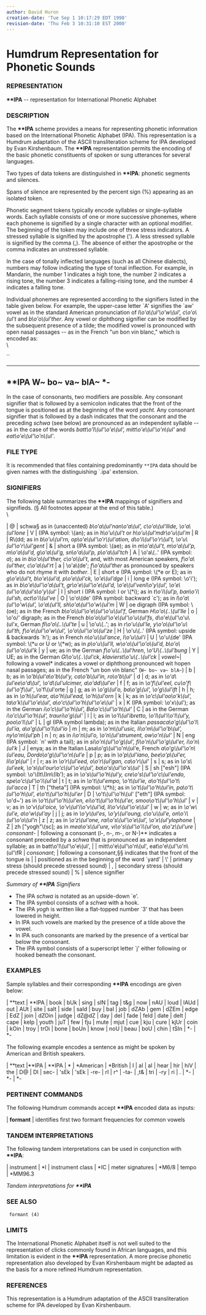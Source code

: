 ```yaml
---
author: David Huron
creation-date: 'Tue Sep 1 10:17:29 EDT 1998'
revision-date: 'Thu Feb 3 10:31:10 EST 2000'
---
```



Humdrum Representation for Phonetic Sounds
==========================================

### REPRESENTATION

 **\*\*IPA** \-- representation for International Phonetic Alphabet

### DESCRIPTION

 The **\*\*IPA** scheme provides a means for representing phonetic
 information based on the International Phonetic Alphabet (IPA). This
 representation is a Humdrum adaptation of the ASCII transliteration
 scheme for IPA developed by Evan Kirshenbaum. The **\*\*IPA**
 representation permits the encoding of the basic phonetic constituents
 of spoken or sung utterances for several languages.

 Two types of data tokens are distinguished in **\*\*IPA**: phonetic
 segments and silences.

 Spans of silence are represented by the percent sign (%) appearing as
 an isolated token.

 Phonetic segment tokens typically encode syllables or single-syllable
 words. Each syllable consists of one or more successive phonemes,
 where each phoneme is signified by a single character with an optional
 modifier. The beginning of the token may include one of three stress
 indicators. A stressed syllable is signified by the apostrophe (\'). A
 less stressed syllable is signified by the comma (,). The absence of
 either the apostrophe or the comma indicates an unstressed syllable.

 In the case of tonally inflected languages (such as all Chinese
 dialects), numbers may follow indicating the type of tonal inflection.
 For example, in Mandarin, the number 1 indicates a high tone, the
 number 2 indicates a rising tone, the number 3 indicates a
 falling-rising tone, and the number 4 indicates a falling tone.

 Individual phonemes are represented according to the signifiers listed
 in the table given below. For example, the upper-case letter \`A\'
 signifies the \`aw\' vowel as in the standard American pronunciation
 of *l\\o\'a\\(ul\'\\o\'w\\(ul\', c\\o\'o\\(ul\'t* and
 *b\\o\'o\\(ul\'ther*. Any vowel or diphthong signifier can be modified
 by the subsequent presence of a tilde; the modified vowel is
 pronounced with open nasal passages \-- as in the French \"un bon vin
 blanc,\" which is encoded as:\
 \

 ``

   ---------
   \*\*IPA
   W\~
   bo\~
   va\~
   blA\~
   \*-
   ---------

 In the case of consonants, two modifiers are possible. Any consonant
 signifier that is followed by a semicolon indicates that the front of
 the tongue is positioned as at the beginning of the word *yacht.* Any
 consonant signifier that is followed by a dash indicates that the
 consonant and the preceding *schwa* (see below) are pronounced as an
 independent syllable \-- as in the case of the words
 *batt\\o\'l\\(ul\'\\o\'e\\(ul\', mitt\\o\'e\\(ul\'\\o\'n\\(ul\'* and
 *eat\\o\'e\\(ul\'\\o\'n\\(ul\'*.

### FILE TYPE

 It is recommended that files containing predominantly `**IPA` data
 should be given names with the distinguishing \`.ipa\' extension.

### SIGNIFIERS

 The following table summarizes the **\*\*IPA** mappings of signifiers
 and signifieds. (§ All footnotes appear at the end of this table.)\
 \

|   @        |      schwa§ as in (unaccented) *b\\o\'a\\(ul\'nan\\o\'a\\(ul\', c\\o\'o\\(ul\'llide, \\o\'a\\(ul\'lone*
|   V        |      (IPA symbol: \\(an); as in *h\\o\'u\\(ul\'t* or *h\\o\'u\\(ul\'mdr\\o\'u\\(ul\'m*
|   R        |      R\\(dd; as in *b\\o\'u\\(ul\'rn, op\\o\'e\\(ul\'\\o\'r\\(ul\'ation, d\\o\'i\\(ul\'\\o\'r\\(ul\'t, \\o\'u\\(ul\'\\o\'r\\(ul\'gent*
|   &        |      short a (IPA symbol: \\(ae); as in *m\\o\'a\\(ul\'t, m\\o\'a\\(ul\'p, m\\o\'a\\(ul\'d, g\\o\'a\\(ul\'g, sn\\o\'a\\(ul\'p, p\\o\'a\\(ul\'tch*
|   A        |      \\o\'a\\(..\' (IPA symbol: *a*); as in *b\\o\'o\\(ul\'ther, c\\o\'o\\(ul\'t*, and, with most American speakers, *f\\o\'a\\(ul\'ther, c\\o\'a\\(ul\'rt*
|   a        |      \\o\'a\\(de\'; *f\\o\'a\\(ul\'ther* as pronounced by speakers who do not rhyme it with *bother*.
|   E        |      short e (IPA symbol: \\(\*e or E); as in *g\\o\'e\\(ul\'t, b\\o\'e\\(ul\'d, p\\o\'e\\(ul\'ck, \\o\'e\\(ul\'dge*
|   i        |      long e (IPA symbol: \\o\'i\'); as in *b\\o\'e\\(ul\'\\o\'a\\(ul\'t, gr\\o\'e\\(ul\'\\o\'e\\(ul\'d, \\o\'e\\(ul\'venl\\o\'y\\(ul\', \\o\'e\\(ul\'\\o\'a\\(ul\'s\\o\'y\\(ul\'*
|   I        |      short i (IPA symbol: I or \\(\*i); as in *t\\o\'i\\(ul\'p, ban\\o\'i\\(ul\'sh, act\\o\'i\\(ul\'ve*
|   O        |      \\o\'o\\(de\' (IPA symbol: backward \`c\'); as in *l\\o\'a\\(ul\'\\o\'w\\(ul\', \\o\'a\\(ul\'ll, sh\\o\'a\\(ul\'\\o\'w\\(ul\'m*
|   W        |      oe digraph (IPA symbol: \\(oe); as in the French *b\\o\'o\\(ul\'\\o\'e\\(ul\'\\o\'u\\(ul\'f*, German *H\\o\'o\\(..\\(ul\'lle*
|   o        |      \\o\'o/\' digraph; as in the French *b\\o\'o\\(ul\'\\o\'e\\(ul\'\\o\'u\\(ul\'fs*, d\\o\'e\\(ul\'\\o\'u\\(ul\'x, German *fl\\o\'o\\(..\\(ul\'te*
|   u        |      \\o\'u\\(..\'; as in *r\\o\'u\\(ul\'le, y\\o\'o\\(ul\'\\o\'u\\(ul\'th, f\\o\'e\\(ul\'\\o\'w\\(ul\', \\o\'o\\(ul\'\\o\'o\\(ul\'ze*
|   H        |      \\o\'u\\(..\' (IPA symbol: upside & backwards \`h\'); as in French *n\\o\'u\\(ul\'ance*, *l\\o\'u\\(ul\'i*
|   U        |      \\o\'u\\(de\' (IPA symbol: \\(\*u or U or \\(\*w); as in *p\\o\'u\\(ul\'ll, w\\o\'o\\(ul\'\\o\'o\\(ul\'d, b\\o\'o\\(ul\'\\o\'o\\(ul\'k*
|   y        |      ue; as in the German *f\\o\'u\\(..\\(ul\'hren*, *\\o\'U\\(..\\(ul\'bung*
|   Y        |      UE; as in the German *Gl\\o\'u\\(..\\(ul\'ck*, *klavierst\\o\'u\\(..\\(ul\'ck*
|   *vowel*\~|      following a vowel\* indicates a vowel or diphthong pronounced wit hopen nasal passages; as in the French \"un bon vin blanc\" (`W~ bo~ va~ blA~`)
|   b        |      b; as in *\\o\'b\\(ul\'a\\o\'b\\(ul\'y, ca\\o\'b\\(ul\'in, ro\\o\'b\\(ul\'*
|   d        |      d; as in *\\o\'d\\(ul\'ee\\o\'d\\(ul\', \\o\'d\\(ul\'ulcimer, a\\o\'dd\\(ul\'er*
|   f        |      f; as in *\\o\'f\\(ul\'eel, cu\\o\'f\\(ul\'\\o\'f\\(ul\'*, \\o\'f\\(ul\'orte
|   g        |      g; as in *\\o\'g\\(ul\'o, ba\\o\'g\\(ul\', \\o\'g\\(ul\'ift*
|   h        |      h; as in *\\o\'h\\(ul\'ear, a\\o\'h\\(ul\'ead, \\o\'h\\(ul\'orn*
|   k        |      k; as in *\\o\'c\\(ul\'oo\\o\'k\\(ul\', ta\\o\'k\\(ul\'\\o\'e\\(ul\', a\\o\'c\\(ul\'\\o\'h\\(ul\'\\o\'e\\(ul\'*
|   x        |      K (IPA symbol: \\o\'x\\(ul\'); as in the German *i\\o\'c\\(ul\'\\o\'h\\(ul\', Ba\\o\'c\\(ul\'\\o\'h\\(ul\'*
|   C        |      as in the German *i\\o\'c\\(ul\'\\o\'h\\(ul\', trauri\\o\'g\\(ul\'*
|   l        |      l; as in *\\o\'l\\(ul\'ibretto, \\o\'l\\(ul\'i\\o\'l\\(ul\'y, poo\\o\'l\\(ul\'*
|   L        |      gl (IPA symbol lambda); as in the Italian *passaca\\o\'g\\(ul\'\\o\'l\\(ul\'ia, a\\o\'g\\(ul\'\\o\'l\\(ul\'io*
|   m        |      m; as in *\\o\'m\\(ul\'usic, li\\o\'m\\(ul\'\\o\'b\\(ul\', ny\\o\'m\\(ul\'ph*
|   n        |      n; as in *i\\o\'n\\(ul\'o, \\o\'n\\(ul\'strument, ow\\o\'n\\(ul\'*
|   N        |      eng (IPA symbol: \`n\' with a tail); as in *si\\o\'n\\(ul\'\\o\'g\\(ul\', fi\\o\'n\\(ul\'\\o\'g\\(ul\'er, i\\o\'n\\(ul\'k*
|   J        |      enya; as in the Italian Lasa\\o\'g\\(ul\'\\o\'n\\(ul\'e, French *a\\o\'g\\(ul\'\\o\'n\\(ul\'eau, Dordo\\o\'g\\(ul\'\\o\'n\\(ul\'e*
|   p        |      p; as in *\\o\'p\\(ul\'iano, bee\\o\'p\\(ul\'er, li\\o\'p\\(ul\'*
|   r        |      r; as in *\\o\'r\\(ul\'eed, o\\o\'r\\(ul\'gan, ca\\o\'r\\(ul\'*
|   s        |      s; as in *\\o\'s\\(ul\'eek, \\o\'s\\(ul\'our\\o\'c\\(ul\'\\o\'e\\(ul\', ba\\o\'s\\(ul\'\\o\'s\\(ul\'*
|   S        |      sh \[\"esh\"\] (IPA symbol: \\o\'\\(It\\(Im\\(Ib\'); as in *\\o\'s\\(ul\'\\o\'h\\(ul\'y, cre\\o\'s\\(ul\'\\o\'c\\(ul\'endo, spe\\o\'c\\(ul\'\\o\'i\\(ul\'al*
|   t        |      t; as in *\\o\'t\\(ul\'empo, \\o\'t\\(ul\'ie, a\\o\'t\\(ul\'\\o\'t\\(ul\'acca*
|   T        |      th \[\"theta\"\] (IPA symbol: \\(\*h); as in *\\o\'t\\(ul\'\\o\'h\\(ul\'in, pa\\o\'t\\(ul\'\\o\'h\\(ul\', e\\o\'t\\(ul\'\\o\'h\\(ul\'er*
|   D        |      \\o\'t\\(ul\'\\o\'h\\(ul\' \[\"eth\"\] (IPA symbol: \\o\'d\~\') as in *\\o\'t\\(ul\'\\o\'h\\(ul\'en, ei\\o\'t\\(ul\'\\o\'h\\(ul\'er, smoo\\o\'t\\(ul\'\\o\'h\\(ul\'*
|   v        |      v; as in *\\o\'v\\(ul\'oice, \\o\'v\\(ul\'i\\o\'v\\(ul\'id, li\\o\'v\\(ul\'\\o\'e\\(ul\'*
|   w        |      w; as in *\\o\'w\\(ul\'e, a\\o\'w\\(ul\'ay*
|   j        |      j; as in *\\o\'y\\(ul\'es, \\o\'y\\(ul\'oung, c\\o\'u\\(ul\'e, on\\o\'i\\(ul\'\\o\'o\\(ul\'n*
|   z        |      z; as in *\\o\'z\\(ul\'one, rai\\o\'s\\(ul\'\\o\'e\\(ul\', \\o\'x\\(ul\'ylophone*
|   Z        |      zh \[\"yogh\"\\(sc\]; as in *mea\\o\'s\\(ul\'ure, vi\\o\'s\\(ul\'\\o\'i\\(ul\'on, a\\o\'z\\(ul\'ure*
|  *consonant*- |   following a consonant (l-, n-, m-, or N-)\*\* indicates a consonant preceded by a *schwa* that is pronounced as an independent syllable; as in batt\\o\'l\\(ul\'\\o\'e\\(ul\',
|            |      mitt\\o\'e\\(ul\'\\o\'n\\(ul\', eat\\o\'e\\(ul\'\\o\'n\\(ul\'\\fR
|   *consonant*; |   following a consonant,§§ indicates that the front of the tongue is
|            |      positioned as in the beginning of the word \`yard\'
|   \\\'     |      primary stress (should precede stressed sound)
|   ,        |      secondary stress (should precede stressed sound)
|   \%       |      silence signifier

 *Summary of **\*\*IPA** Signifiers*

 -   The IPA *schwa* is notated as an upside-down \`e\'.
 -   The IPA symbol consists of a *schwa* with a hook.
 -   The IPA *yogh* is written like a flat-topped number \`3\' that has
     been lowered in height.
 -   In IPA such vowels are marked by the presence of a tilde above the
     vowel.
 -   In IPA such consonants are marked by the presence of a vertical
     bar below the consonant.
 -   The IPA symbol consists of a superscript letter \`j\' either
     following or hooked beneath the consonant.

### EXAMPLES

 Sample syllables and their corresponding **\*\*IPA** encodings are
 given below:

  | \*\*text  | \*\*IPA
  | book      | bUk
  | sing      | sIN
  | tag       | t&g
  | now       | nAU
  | loud      | lAUd
  | out       | AUt
  | site      | saIt
  | side      | saId
  | buy       | baI
  | job       | dZAb
  | gem       | dZEm
  | edge      | EdZ
  | join      | dZOin
  | judge     | dZ\@dZ
  | day       | deI
  | fade      | feId
  | date      | deIt
  | cape      | keIp
  | youth     | juT
  | few       | fju
  | mute      | mjut
  | cue       | kju
  | cure      | kjUr
  | coin      | kOin
  | troy      | trOi
  | bone      | boUn
  | know      | noU
  | beau      | boU
  | chin      | tSIn
  | \*-       | \*-

 The following example encodes a sentence as might be spoken by
 American and British speakers.


  | \*\*text  |\*\*IPA     | \*\*IPA
  | \*        | \*American |  \*British
  | I         | aI         |  aI
  | hear      | hir        |  hiV
  | the       | D@         |  DI
  | sec-      | \'sEk      |  \'sEk
  | -re-      | rI         |  r\^
  | -ta-      | ,t&        |  tri
  | -ry       | ri         |  .
  | \*-       | \*-        |  \*-

### PERTINENT COMMANDS

 The following Humdrum commands accept **\*\*IPA** encoded data as
 inputs:

                    
   |   **formant**  | identifies first two formant frequencies for common vowels

### TANDEM INTERPRETATIONS

 The following tandem interpretations can be used in conjunction with
 **\*\*IPA**:

  | instrument       |  \*I
  | instrument class |  \*IC
  | meter signatures |  \*M6/8
  | tempo            |  \*MM96.3

 *Tandem interpretations for **\*\*IPA***

### SEE ALSO

 ` formant (4)`

### LIMITS

 The International Phonetic Alphabet itself is not well suited to the
 representation of clicks commonly found in African languages, and this
 limitation is evident in the **\*\*IPA** representation. A more
 precise phonetic representation also developed by Evan Kirshenbaum
 might be adapted as the basis for a more refined Humdrum
 representation.

### REFERENCES

 This representation is a Humdrum adaptation of the ASCII
 transliteration scheme for IPA developed by Evan Kirshenbaum.

